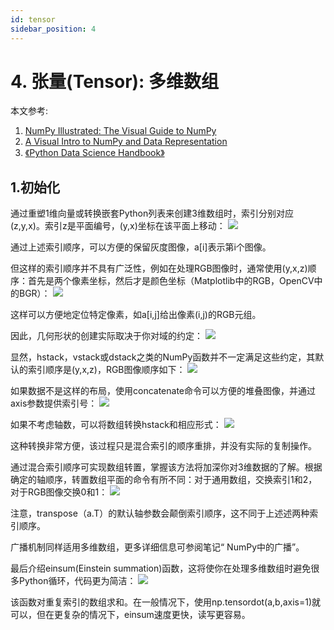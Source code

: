 ```yaml
---
id: tensor
sidebar_position: 4
---
```


# 4. 张量(Tensor): 多维数组

本文参考: 

1. [NumPy Illustrated: The Visual Guide to NumPy](https://betterprogramming.pub/numpy-illustrated-the-visual-guide-to-numpy-3b1d4976de1d)
2. [A Visual Intro to NumPy and Data Representation](https://jalammar.github.io/visual-numpy/)
3. [《Python Data Science Handbook》](https://www.oreilly.com/library/view/python-data-science/9781491912126/)

## 1.初始化

通过重塑1维向量或转换嵌套Python列表来创建3维数组时，索引分别对应(z,y,x)。索引z是平面编号，(y,x)坐标在该平面上移动：
![](./img/numpy-63.png)

通过上述索引顺序，可以方便的保留灰度图像，a[i]表示第i个图像。

但这样的索引顺序并不具有广泛性，例如在处理RGB图像时，通常使用(y,x,z)顺序：首先是两个像素坐标，然后才是颜色坐标（Matplotlib中的RGB，OpenCV中的BGR）：
![](./img/numpy-64.png)

这样可以方便地定位特定像素，如a[i,j]给出像素(i,j)的RGB元组。

因此，几何形状的创建实际取决于你对域的约定：
![](./img/numpy-65.png)

显然，hstack，vstack或dstack之类的NumPy函数并不一定满足这些约定，其默认的索引顺序是(y,x,z)，RGB图像顺序如下：
![](./img/numpy-66.png)

如果数据不是这样的布局，使用concatenate命令可以方便的堆叠图像，并通过axis参数提供索引号：
![](./img/numpy-67.png)

如果不考虑轴数，可以将数组转换hstack和相应形式：
![](./img/numpy-68.png)

这种转换非常方便，该过程只是混合索引的顺序重排，并没有实际的复制操作。

通过混合索引顺序可实现数组转置，掌握该方法将加深你对3维数据的了解。根据确定的轴顺序，转置数组平面的命令有所不同：对于通用数组，交换索引1和2，对于RGB图像交换0和1：
![](./img/numpy-69.png)

注意，transpose（a.T）的默认轴参数会颠倒索引顺序，这不同于上述述两种索引顺序。

广播机制同样适用多维数组，更多详细信息可参阅笔记“ NumPy中的广播”。

最后介绍einsum(Einstein summation)函数，这将使你在处理多维数组时避免很多Python循环，代码更为简洁：
![](./img/numpy-70.png)

该函数对重复索引的数组求和。在一般情况下，使用np.tensordot(a,b,axis=1)就可以，但在更复杂的情况下，einsum速度更快，读写更容易。
